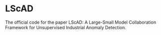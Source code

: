 # LScAD

The official code for the paper LScAD: A Large-Small Model Collaboration Framework for Unsupervised Industrial Anomaly Detection.
